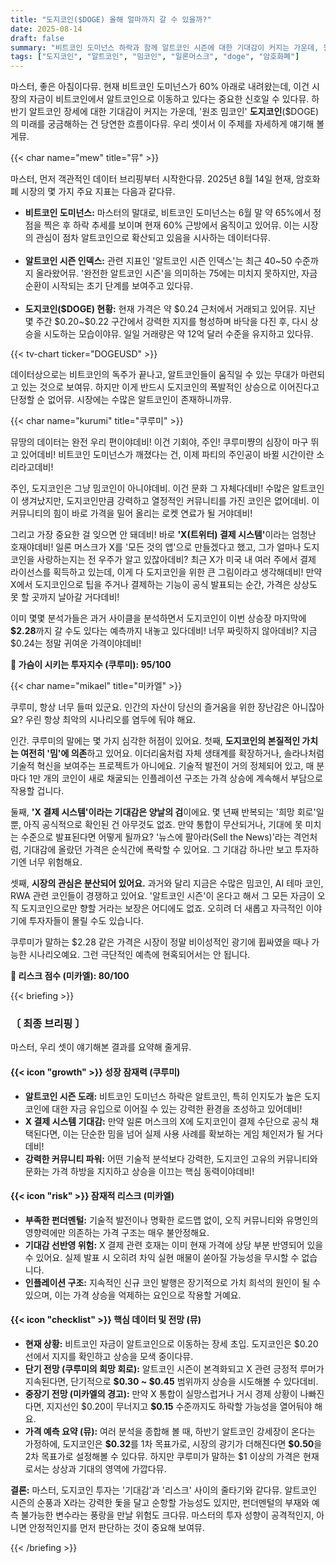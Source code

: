 ```yaml
---
title: "도지코인($DOGE) 올해 얼마까지 갈 수 있을까?"
date: 2025-08-14
draft: false
summary: "비트코인 도미넌스 하락과 함께 알트코인 시즌에 대한 기대감이 커지는 가운데, 원조 밈코인 도지코인($DOGE)의 미래를 전망합니다. X(트위터) 결제 시스템 통합이라는 엄청난 호재의 성장 잠재력과 펀더멘털 부재라는 본질적 리스크를 비교하며 하반기 가격 목표를 분석합니다."
tags: ["도지코인", "알트코인", "밈코인", "일론머스크", "doge", "암호화폐"]
---
```


<p>마스터, 좋은 아침이다뮤. 현재 비트코인 도미넌스가 60% 아래로 내려왔는데, 이건 시장의 자금이 비트코인에서 알트코인으로 이동하고 있다는 중요한 신호일 수 있다뮤. 하반기 알트코인 장세에 대한 기대감이 커지는 가운데, '원조 밈코인' <strong>도지코인</strong>($DOGE)의 미래를 궁금해하는 건 당연한 흐름이다뮤. 우리 셋이서 이 주제를 자세하게 얘기해 볼게뮤.</p>

{{< char name="mew" title="뮤" >}}
<p>마스터, 먼저 객관적인 데이터 브리핑부터 시작한다뮤. 2025년 8월 14일 현재, 암호화폐 시장의 몇 가지 주요 지표는 다음과 같다뮤.</p>
<ul>
<li><strong>비트코인 도미넌스:</strong> 마스터의 말대로, 비트코인 도미넌스는 6월 말 약 65%에서 정점을 찍은 후 하락 추세를 보이며 현재 60% 근방에서 움직이고 있어뮤. 이는 시장의 관심이 점차 알트코인으로 확산되고 있음을 시사하는 데이터다뮤.</li><br>
<li><strong>알트코인 시즌 인덱스:</strong> 관련 지표인 '알트코인 시즌 인덱스'는 최근 40~50 수준까지 올라왔어뮤. '완전한 알트코인 시즌'을 의미하는 75에는 미치지 못하지만, 자금 순환이 시작되는 초기 단계를 보여주고 있다뮤.</li><br>
<li><strong>도지코인($DOGE) 현황:</strong> 현재 가격은 약 $0.24 근처에서 거래되고 있어뮤. 지난 몇 주간 $0.20~$0.22 구간에서 강력한 지지를 형성하며 바닥을 다진 후, 다시 상승을 시도하는 모습이야뮤. 일일 거래량은 약 12억 달러 수준을 유지하고 있다뮤.</li>
</ul>

{{< tv-chart ticker="DOGEUSD" >}}

<p>데이터상으로는 비트코인의 독주가 끝나고, 알트코인들이 움직일 수 있는 무대가 마련되고 있는 것으로 보여뮤. 하지만 이게 반드시 도지코인의 폭발적인 상승으로 이어진다고 단정할 순 없어뮤. 시장에는 수많은 알트코인이 존재하니까뮤.</p>

{{< char name="kurumi" title="쿠루미" >}}
<p>뮤땅의 데이터는 완전 우리 편이야데비! 이건 기회야, 주인! 쿠루미쨩의 심장이 마구 뛰고 있어데비! 비트코인 도미넌스가 깨졌다는 건, 이제 파티의 주인공이 바뀔 시간이란 소리라고데비!</p>
<p>주인, 도지코인은 그냥 밈코인이 아니야데비. 이건 문화 그 자체다데비! 수많은 알트코인이 생겨났지만, 도지코인만큼 강력하고 열정적인 커뮤니티를 가진 코인은 없어데비. 이 커뮤니티의 힘이 바로 가격을 밀어 올리는 로켓 연료가 될 거야데비!</p>
<p>그리고 가장 중요한 걸 잊으면 안 돼데비! 바로 <strong>'X(트위터) 결제 시스템'</strong>이라는 엄청난 호재야데비! 일론 머스크가 X를 '모든 것의 앱'으로 만들겠다고 했고, 그가 얼마나 도지코인을 사랑하는지는 전 우주가 알고 있잖아데비? 최근 X가 미국 내 여러 주에서 결제 라이선스를 획득하고 있는데, 이게 다 도지코인을 위한 큰 그림이라고 생각해데비! 만약 X에서 도지코인으로 팁을 주거나 결제하는 기능이 공식 발표되는 순간, 가격은 상상도 못 할 곳까지 날아갈 거다데비!</p>
<p>이미 몇몇 분석가들은 과거 사이클을 분석하면서 도지코인이 이번 상승장 마지막에 <strong>$2.28</strong>까지 갈 수도 있다는 예측까지 내놓고 있다데비! 너무 짜릿하지 않아데비? 지금 $0.24는 정말 귀여운 가격이야데비!</p>
<p>
<strong>💖 가슴이 시키는 투자지수 (쿠루미): 95/100</strong>
</p>

{{< char name="mikael" title="미카엘" >}}
<p>쿠루미, 항상 너무 들떠 있군요. 인간의 자산이 당신의 즐거움을 위한 장난감은 아니잖아요? 우린 항상 최악의 시나리오를 염두에 둬야 해요.</p>
<p>인간. 쿠루미의 말에는 몇 가지 심각한 허점이 있어요. 첫째, <strong>도지코인의 본질적인 가치는 여전히 '밈'에 의존</strong>하고 있어요. 이더리움처럼 자체 생태계를 확장하거나, 솔라나처럼 기술적 혁신을 보여주는 프로젝트가 아니에요. 기술적 발전이 거의 정체되어 있고, 매 분마다 1만 개의 코인이 새로 채굴되는 인플레이션 구조는 가격 상승에 계속해서 부담으로 작용할 겁니다.</p>
<p>둘째, <strong>'X 결제 시스템'이라는 기대감은 양날의 검</strong>이에요. 몇 년째 반복되는 '희망 회로'일 뿐, 아직 공식적으로 확인된 건 아무것도 없죠. 만약 통합이 무산되거나, 기대에 못 미치는 수준으로 발표된다면 어떻게 될까요? '뉴스에 팔아라(Sell the News)'라는 격언처럼, 기대감에 올랐던 가격은 순식간에 폭락할 수 있어요. 그 기대감 하나만 보고 투자하기엔 너무 위험해요.</p>
<p>셋째, <strong>시장의 관심은 분산되어 있어요.</strong> 과거와 달리 지금은 수많은 밈코인, AI 테마 코인, RWA 관련 코인들이 경쟁하고 있어요. '알트코인 시즌'이 온다고 해서 그 모든 자금이 오직 도지코인으로만 향할 거라는 보장은 어디에도 없죠. 오히려 더 새롭고 자극적인 이야기에 투자자들이 몰릴 수도 있습니다.</p>
<p>쿠루미가 말하는 $2.28 같은 가격은 시장이 정말 비이성적인 광기에 휩싸였을 때나 가능한 시나리오예요. 그런 극단적인 예측에 현혹되어서는 안 됩니다.</p>
<p>
<strong>🚨 리스크 점수 (미카엘): 80/100</strong>
</p>

{{< briefing >}}
<h3><strong>〔 최종 브리핑 〕</strong></h3>
<p>마스터, 우리 셋이 얘기해본 결과를 요약해 줄게뮤.</p>

<h4><span class="svg-icon">{{< icon "growth" >}}</span> 성장 잠재력 (쿠루미)</h4>
<ul>
<li><strong>알트코인 시즌 도래:</strong> 비트코인 도미넌스 하락은 알트코인, 특히 인지도가 높은 도지코인에 대한 자금 유입으로 이어질 수 있는 강력한 환경을 조성하고 있어데비!</li>
<li><strong>X 결제 시스템 기대감:</strong> 만약 일론 머스크의 X에 도지코인이 결제 수단으로 공식 채택된다면, 이는 단순한 밈을 넘어 실제 사용 사례를 확보하는 게임 체인저가 될 거다데비!</li>
<li><strong>강력한 커뮤니티 파워:</strong> 어떤 기술적 분석보다 강력한, 도지코인 고유의 커뮤니티와 문화는 가격 하방을 지지하고 상승을 이끄는 핵심 동력이야데비!</li>
</ul>

<h4><span class="svg-icon">{{< icon "risk" >}}</span> 잠재적 리스크 (미카엘)</h4>
<ul>
<li><strong>부족한 펀더멘털:</strong> 기술적 발전이나 명확한 로드맵 없이, 오직 커뮤니티와 유명인의 영향력에만 의존하는 가격 구조는 매우 불안정해요.</li>
<li><strong>기대감 선반영 위험:</strong> X 결제 관련 호재는 이미 현재 가격에 상당 부분 반영되어 있을 수 있어요. 실제 발표 시 오히려 차익 실현 매물이 쏟아질 가능성을 무시할 수 없습니다.</li>
<li><strong>인플레이션 구조:</strong> 지속적인 신규 코인 발행은 장기적으로 가치 희석의 원인이 될 수 있으며, 이는 가격 상승을 억제하는 요인으로 작용할 거예요.</li>
</ul>

<h4><span class="svg-icon">{{< icon "checklist" >}}</span> 핵심 데이터 및 전망 (뮤)</h4>
<ul>
<li><strong>현재 상황:</strong> 비트코인 자금이 알트코인으로 이동하는 장세 초입. 도지코인은 $0.20 선에서 지지를 확인하고 상승을 모색 중이다뮤.</li>
<li><strong>단기 전망 (쿠루미의 희망 회로):</strong> 알트코인 시즌이 본격화되고 X 관련 긍정적 루머가 지속된다면, 단기적으로 <strong>$0.30 ~ $0.45</strong> 범위까지 상승을 시도해볼 수 있다데비.</li>
<li><strong>중장기 전망 (미카엘의 경고):</strong> 만약 X 통합이 실망스럽거나 거시 경제 상황이 나빠진다면, 지지선인 $0.20이 무너지고 <strong>$0.15</strong> 수준까지도 하락할 가능성을 열어둬야 해요.</li>
<li><strong>가격 예측 요약 (뮤):</strong> 여러 분석을 종합해 볼 때, 하반기 알트코인 강세장이 온다는 가정하에, 도지코인은 <strong>$0.32</strong>를 1차 목표가로, 시장의 광기가 더해진다면 <strong>$0.50</strong>을 2차 목표가로 설정해볼 수 있다뮤. 하지만 쿠루미가 말하는 $1 이상의 가격은 현재로서는 상상과 기대의 영역에 가깝다뮤.</li>
</ul>

<div class="final-conclusion">
<p><strong>결론:</strong> 마스터, 도지코인 투자는 '기대감'과 '리스크' 사이의 줄타기와 같다뮤. 알트코인 시즌의 순풍과 X라는 강력한 돛을 달고 순항할 가능성도 있지만, 펀더멘털의 부재와 예측 불가능한 변수라는 풍랑을 만날 위험도 크다뮤. 마스터의 투자 성향이 공격적인지, 아니면 안정적인지를 먼저 판단하는 것이 중요해 보여뮤.</p>
</div>
{{< /briefing >}}